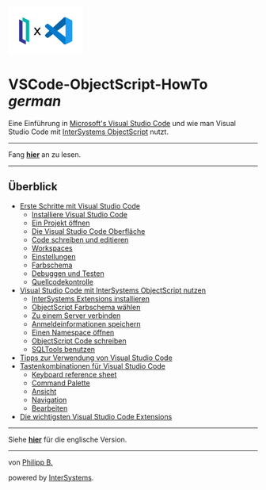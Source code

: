 <img src = "/imgs/IrisXVscode.png" tile = "IRIS X VSCode" width = "30%"/>

# VSCode-ObjectScript-HowTo *german*

Eine Einführung in [Microsoft's Visual Studio Code](https://code.visualstudio.com/) und wie man Visual Studio Code mit [InterSystems ObjectScript](https://docs.intersystems.com/irislatest/csp/docbook/DocBook.UI.Page.cls?KEY=GCOS_INTRO) nutzt.

---

Fang **[hier](Chapters/GettingStartedWithVSCode.md)** an zu lesen.

---

## Überblick

* [Erste Schritte mit Visual Studio Code](Chapters/GettingStartedWithVSCode.md)
  * [Installiere Visual Studio Code](Chapters/GettingStartedWithVSCode.md#installiere-visual-studio-code)
  * [Ein Projekt öffnen](Chapters/GettingStartedWithVSCode.md#ein-projekt-öffnen)
  * [Die Visual Studio Code Oberfläche](Chapters/GettingStartedWithVSCode.md#die-visual-studio-code-oberfläche)
  * [Code schreiben und editieren](Chapters/GettingStartedWithVSCode.md#code-schreiben-und-editieren)
  * [Workspaces](Chapters/GettingStartedWithVSCode.md#workspaces)
  * [Einstellungen](Chapters/GettingStartedWithVSCode.md#einstellungen)
  * [Farbschema](Chapters/GettingStartedWithVSCode.md#farbschema)
  * [Debuggen und Testen](Chapters/GettingStartedWithVSCode.md#debuggen-und-testen)
  * [Quellcodekontrolle](Chapters/GettingStartedWithVSCode.md#quellcodekontrolle)
* [Visual Studio Code mit InterSystems ObjectScript nutzen](Chapters/UsingVSCodeWithObjectScript.md)
  * [InterSystems Extensions installieren](Chapters/UsingVSCodeWithObjectScript.md#intersystems-extensions-installieren)
  * [ObjectScript Farbschema wählen](Chapters/UsingVSCodeWithObjectScript.md#objectscript-farbschema-wählen)
  * [Zu einem Server verbinden](Chapters/UsingVSCodeWithObjectScript.md#zu-einem-server-verbinden)
  * [Anmeldeinformationen speichern](Chapters/UsingVSCodeWithObjectScript.md#anmeldeinformationen-speichern)
  * [Einen Namespace öffnen](Chapters/UsingVSCodeWithObjectScript.md#einen-namespace-öffnen)
  * [ObjectScript Code schreiben](Chapters/UsingVSCodeWithObjectScript.md#objectscript-code-schreiben)
  * [SQLTools benutzen](Chapters/UsingVSCodeWithObjectScript.md#sqltools-benutzen)
* [Tipps zur Verwendung von Visual Studio Code](Chapters/TipsForVsCode.md)
* [Tastenkombinationen für Visual Studio Code](Chapters/KeyboardShortcuts.md)
  * [Keyboard reference sheet](Chapters/KeyboardShortcuts.md#keyboard-reference-sheet)
  * [Command Palette](Chapters/KeyboardShortcuts.md#command-palette)
  * [Ansicht](Chapters/KeyboardShortcuts.md#ansicht)
  * [Navigation](Chapters/KeyboardShortcuts.md#navigation)
  * [Bearbeiten](Chapters/KeyboardShortcuts.md#bearbeiten)
* [Die wichtigsten Visual Studio Code Extensions](Chapters/EssentialExtensions.md)

---

Siehe **[hier](https://github.com/phil1436/VSCode-ObjectScript-HowTo/tree/master)** für die englische Version.

---

von [Philipp B.](https://github.com/phil1436)

powered by [InterSystems](https://www.intersystems.com/).
